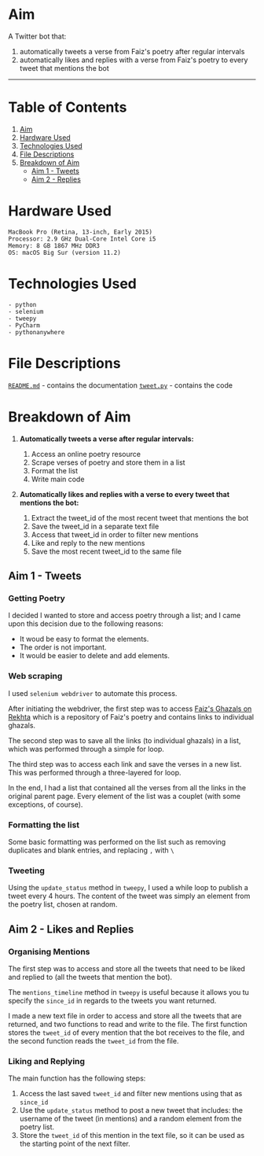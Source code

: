 # Aim

A Twitter bot that:

1. automatically tweets a verse from Faiz's poetry after regular intervals
2. automatically likes and replies with a verse from Faiz's poetry to every tweet that mentions the bot

---

# Table of Contents
1. [Aim](meehadjawwad/faiz_bot/#aim)
2. [Hardware Used](https://github.com/meehadjawwad/faiz_bot#hardware-used)
3. [Technologies Used](https://github.com/meehadjawwad/faiz_bot#technologies-used)
4. [File Descriptions](https://github.com/meehadjawwad/faiz_bot#file-descriptions)
5. [Breakdown of Aim](https://github.com/meehadjawwad/faiz_bot#breakdown-of-aim)
	* [Aim 1 - Tweets](https://github.com/meehadjawwad/faiz_bot#aim-1---tweets)
	* [Aim 2 - Replies](https://github.com/meehadjawwad/faiz_bot#aim-2---replies)


# Hardware Used

```
MacBook Pro (Retina, 13-inch, Early 2015)
Processor: 2.9 GHz Dual-Core Intel Core i5
Memory: 8 GB 1867 MHz DDR3
OS: macOS Big Sur (version 11.2)
```

# Technologies Used

```
- python
- selenium
- tweepy
- PyCharm
- pythonanywhere
```

# File Descriptions
[`README.md`](https://github.com/meehadjawwad/faiz_bot/blob/master/README.md) - contains the documentation
[`tweet.py`](https://github.com/meehadjawwad/faiz_bot/blob/master/tweet.py) - contains the code

# Breakdown of Aim

1. **Automatically tweets a verse after regular intervals:**
    1. Access an online poetry resource
    2. Scrape verses of poetry and store them in a list
    3. Format the list
    4. Write main code
    
2. **Automatically likes and replies with a verse to every tweet that mentions the bot:**
    1. Extract the tweet_id of the most recent tweet that mentions the bot
    2. Save the tweet_id in a separate text file
    3. Access that tweet_id in order to filter new mentions
    4. Like and reply to the new mentions
    5. Save the most recent tweet_id to the same file

## Aim 1 - Tweets

### Getting Poetry

I decided I wanted to store and access poetry  through a list; and I came upon this decision due to the following reasons:

- It woud be easy to format the elements.
- The order is not important.
- It would be easier to delete and add elements.

### Web scraping

I used ```selenium webdriver``` to automate this process.

After initiating the webdriver, the first step was to access [Faiz's Ghazals on Rekhta](https://www.rekhta.org/poets/faiz-ahmad-faiz/ghazals) which is a repository of Faiz's poetry and contains links to individual ghazals.

The second step was to save all the links (to individual ghazals) in a list, which was performed through a simple for loop.

The third step was to access each link and save the verses in a new list. This was performed through a three-layered for loop.

In the end, I had a list that contained all the verses from all the links in the original parent page. Every element of the list was a couplet (with some exceptions, of course).

### Formatting the list

Some basic formatting was performed on the list such as removing duplicates and blank entries, and replacing `,` with `\`

### Tweeting

Using the ```update_status``` method in ```tweepy```, I used a while loop to publish a tweet every 4 hours. The content of the tweet was simply an element from the poetry list, chosen at random.

## Aim 2 - Likes and Replies

### Organising Mentions

The first step was to access and store all the tweets that need to be liked and replied to (all the tweets that mention the bot).

The `mentions_timeline` method in `tweepy` is useful because it allows you tu specify the `since_id` in regards to the tweets you want returned.

I made a new text file in order to access and store all the tweets that are returned, and two functions to read and write to the file.
The first function stores the `tweet_id` of every mention that the bot receives to the file, and the second function reads the `tweet_id` from the file.

### Liking and Replying

The main function has the following steps:

1. Access the last saved `tweet_id` and filter new mentions using that as `since_id`
2. Use the `update_status` method to post a new tweet that includes: the username of the tweet (in mentions) and a random element from the poetry list.
3. Store the `tweet_id` of this mention in the text file, so it can be used as the starting point of the next filter.